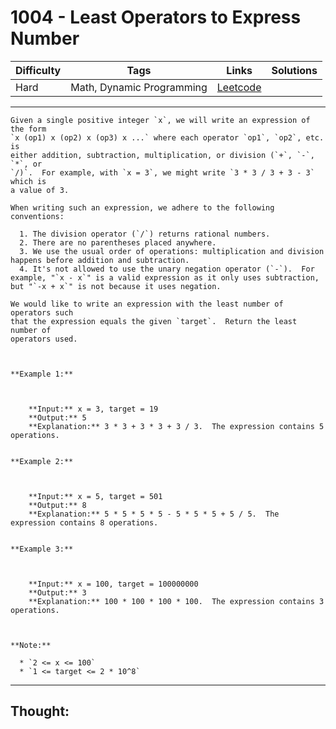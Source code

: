 # 1004 - Least Operators to Express Number

Difficulty  | Tags | Links | Solutions
----------- | ---- | ----- | -----
Hard | Math, Dynamic Programming | [Leetcode](https://leetcode.com/problems/least-operators-to-express-number/description/) |


-----------

```
Given a single positive integer `x`, we will write an expression of the form
`x (op1) x (op2) x (op3) x ...` where each operator `op1`, `op2`, etc. is
either addition, subtraction, multiplication, or division (`+`, `-`, `*`, or
`/)`.  For example, with `x = 3`, we might write `3 * 3 / 3 + 3 - 3` which is
a value of 3.

When writing such an expression, we adhere to the following conventions:

  1. The division operator (`/`) returns rational numbers.
  2. There are no parentheses placed anywhere.
  3. We use the usual order of operations: multiplication and division happens before addition and subtraction.
  4. It's not allowed to use the unary negation operator (`-`).  For example, "`x - x`" is a valid expression as it only uses subtraction, but "`-x + x`" is not because it uses negation.

We would like to write an expression with the least number of operators such
that the expression equals the given `target`.  Return the least number of
operators used.



**Example 1:**

    
    
    **Input:** x = 3, target = 19
    **Output:** 5
    **Explanation:** 3 * 3 + 3 * 3 + 3 / 3.  The expression contains 5 operations.
    

**Example 2:**

    
    
    **Input:** x = 5, target = 501
    **Output:** 8
    **Explanation:** 5 * 5 * 5 * 5 - 5 * 5 * 5 + 5 / 5.  The expression contains 8 operations.
    

**Example 3:**

    
    
    **Input:** x = 100, target = 100000000
    **Output:** 3
    **Explanation:** 100 * 100 * 100 * 100.  The expression contains 3 operations.



**Note:**

  * `2 <= x <= 100`
  * `1 <= target <= 2 * 10^8`
```

-----------

## Thought:
